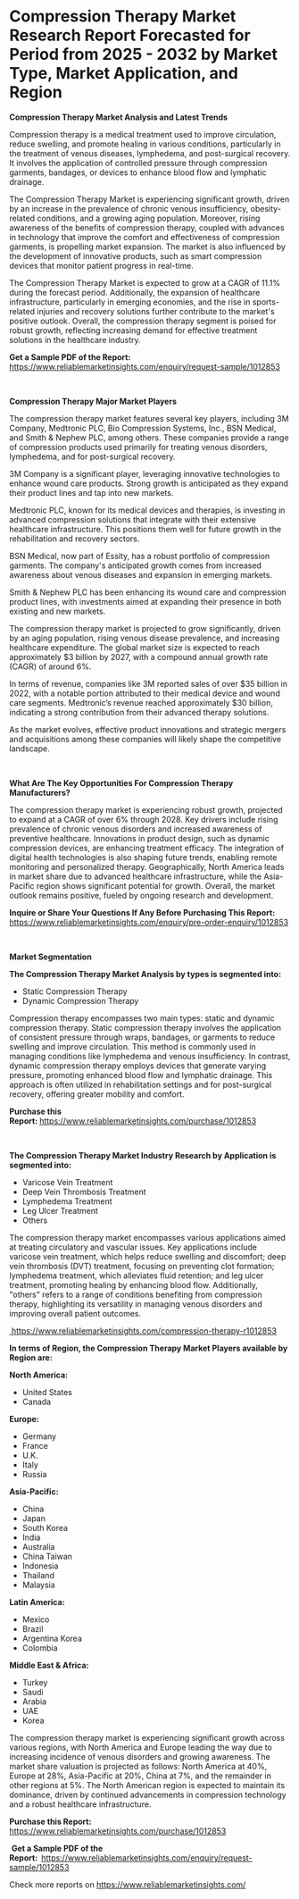 <p><h1>Compression Therapy Market Research Report Forecasted for Period from 2025 -  2032 by Market Type, Market Application, and Region</h1></p><p><strong>Compression Therapy Market Analysis and Latest Trends</strong></p>
<p><p>Compression therapy is a medical treatment used to improve circulation, reduce swelling, and promote healing in various conditions, particularly in the treatment of venous diseases, lymphedema, and post-surgical recovery. It involves the application of controlled pressure through compression garments, bandages, or devices to enhance blood flow and lymphatic drainage.</p><p>The Compression Therapy Market is experiencing significant growth, driven by an increase in the prevalence of chronic venous insufficiency, obesity-related conditions, and a growing aging population. Moreover, rising awareness of the benefits of compression therapy, coupled with advances in technology that improve the comfort and effectiveness of compression garments, is propelling market expansion. The market is also influenced by the development of innovative products, such as smart compression devices that monitor patient progress in real-time.</p><p>The Compression Therapy Market is expected to grow at a CAGR of 11.1% during the forecast period. Additionally, the expansion of healthcare infrastructure, particularly in emerging economies, and the rise in sports-related injuries and recovery solutions further contribute to the market's positive outlook. Overall, the compression therapy segment is poised for robust growth, reflecting increasing demand for effective treatment solutions in the healthcare industry.</p></p>
<p><strong>Get a Sample PDF of the Report:&nbsp;</strong> <a href="https://www.reliablemarketinsights.com/enquiry/request-sample/1012853?utm_campaign=2240&utm_medium=2&utm_source=Github&utm_content=ia&utm_term=07032025&utm_id=compression-therapy">https://www.reliablemarketinsights.com/enquiry/request-sample/1012853</a></p>
<p>&nbsp;</p>
<p><strong>Compression Therapy Major Market Players</strong></p>
<p><p>The compression therapy market features several key players, including 3M Company, Medtronic PLC, Bio Compression Systems, Inc., BSN Medical, and Smith & Nephew PLC, among others. These companies provide a range of compression products used primarily for treating venous disorders, lymphedema, and for post-surgical recovery.</p><p>3M Company is a significant player, leveraging innovative technologies to enhance wound care products. Strong growth is anticipated as they expand their product lines and tap into new markets.</p><p>Medtronic PLC, known for its medical devices and therapies, is investing in advanced compression solutions that integrate with their extensive healthcare infrastructure. This positions them well for future growth in the rehabilitation and recovery sectors.</p><p>BSN Medical, now part of Essity, has a robust portfolio of compression garments. The company's anticipated growth comes from increased awareness about venous diseases and expansion in emerging markets. </p><p>Smith & Nephew PLC has been enhancing its wound care and compression product lines, with investments aimed at expanding their presence in both existing and new markets.</p><p>The compression therapy market is projected to grow significantly, driven by an aging population, rising venous disease prevalence, and increasing healthcare expenditure. The global market size is expected to reach approximately $3 billion by 2027, with a compound annual growth rate (CAGR) of around 6%.</p><p>In terms of revenue, companies like 3M reported sales of over $35 billion in 2022, with a notable portion attributed to their medical device and wound care segments. Medtronic’s revenue reached approximately $30 billion, indicating a strong contribution from their advanced therapy solutions. </p><p>As the market evolves, effective product innovations and strategic mergers and acquisitions among these companies will likely shape the competitive landscape.</p></p>
<p>&nbsp;</p>
<p><strong>What Are The Key Opportunities For Compression Therapy Manufacturers?</strong></p>
<p><p>The compression therapy market is experiencing robust growth, projected to expand at a CAGR of over 6% through 2028. Key drivers include rising prevalence of chronic venous disorders and increased awareness of preventive healthcare. Innovations in product design, such as dynamic compression devices, are enhancing treatment efficacy. The integration of digital health technologies is also shaping future trends, enabling remote monitoring and personalized therapy. Geographically, North America leads in market share due to advanced healthcare infrastructure, while the Asia-Pacific region shows significant potential for growth. Overall, the market outlook remains positive, fueled by ongoing research and development.</p></p>
<p><strong>Inquire or Share Your Questions If Any Before Purchasing This Report:</strong> <a href="https://www.reliablemarketinsights.com/enquiry/pre-order-enquiry/1012853?utm_campaign=2240&utm_medium=2&utm_source=Github&utm_content=ia&utm_term=07032025&utm_id=compression-therapy">https://www.reliablemarketinsights.com/enquiry/pre-order-enquiry/1012853</a></p>
<p>&nbsp;</p>
<p><strong>Market Segmentation</strong></p>
<p><strong>The Compression Therapy Market Analysis by types is segmented into:</strong></p>
<p><ul><li>Static Compression Therapy</li><li>Dynamic Compression Therapy</li></ul></p>
<p><p>Compression therapy encompasses two main types: static and dynamic compression therapy. Static compression therapy involves the application of consistent pressure through wraps, bandages, or garments to reduce swelling and improve circulation. This method is commonly used in managing conditions like lymphedema and venous insufficiency. In contrast, dynamic compression therapy employs devices that generate varying pressure, promoting enhanced blood flow and lymphatic drainage. This approach is often utilized in rehabilitation settings and for post-surgical recovery, offering greater mobility and comfort.</p></p>
<p><strong>Purchase this Report:&nbsp;</strong><a href="https://www.reliablemarketinsights.com/purchase/1012853?utm_campaign=2240&utm_medium=2&utm_source=Github&utm_content=ia&utm_term=07032025&utm_id=compression-therapy">https://www.reliablemarketinsights.com/purchase/1012853</a></p>
<p>&nbsp;</p>
<p><strong>The Compression Therapy Market Industry Research by Application is segmented into:</strong></p>
<p><ul><li>Varicose Vein Treatment</li><li>Deep Vein Thrombosis Treatment</li><li>Lymphedema Treatment</li><li>Leg Ulcer Treatment</li><li>Others</li></ul></p>
<p><p>The compression therapy market encompasses various applications aimed at treating circulatory and vascular issues. Key applications include varicose vein treatment, which helps reduce swelling and discomfort; deep vein thrombosis (DVT) treatment, focusing on preventing clot formation; lymphedema treatment, which alleviates fluid retention; and leg ulcer treatment, promoting healing by enhancing blood flow. Additionally, "others" refers to a range of conditions benefiting from compression therapy, highlighting its versatility in managing venous disorders and improving overall patient outcomes.</p></p>
<p><a href="https://www.reliablemarketinsights.com/compression-therapy-r1012853?utm_campaign=2240&utm_medium=2&utm_source=Github&utm_content=ia&utm_term=07032025&utm_id=compression-therapy">&nbsp;https://www.reliablemarketinsights.com/compression-therapy-r1012853</a></p>
<p><strong>In terms of Region, the Compression Therapy Market Players available by Region are:</strong></p>
<p>
    <p> <strong> North America: </strong>
        <ul>
            <li>United States</li>
            <li>Canada</li>
        </ul>
        </p> 
    <p> <strong> Europe: </strong>
        <ul>
            <li>Germany</li>
            <li>France</li>
            <li>U.K.</li>
            <li>Italy</li>
            <li>Russia</li>
        </ul>
        </p> 
    <p> <strong> Asia-Pacific: </strong>
        <ul>
            <li>China</li>
            <li>Japan</li>
            <li>South Korea</li>
            <li>India</li>
            <li>Australia</li>
            <li>China Taiwan</li>
            <li>Indonesia</li>
            <li>Thailand</li>
            <li>Malaysia</li>
        </ul>
        </p> 
    <p> <strong> Latin America: </strong>
        <ul>
            <li>Mexico</li>
            <li>Brazil</li>
            <li>Argentina Korea</li>
            <li>Colombia</li>
        </ul>
        </p> 
    <p> <strong> Middle East & Africa: </strong>
        <ul>
            <li>Turkey</li>
            <li>Saudi</li>
            <li>Arabia</li>
            <li>UAE</li>
            <li>Korea</li>
        </ul>
    </p>
    </p>
<p><p>The compression therapy market is experiencing significant growth across various regions, with North America and Europe leading the way due to increasing incidence of venous disorders and growing awareness. The market share valuation is projected as follows: North America at 40%, Europe at 28%, Asia-Pacific at 20%, China at 7%, and the remainder in other regions at 5%. The North American region is expected to maintain its dominance, driven by continued advancements in compression technology and a robust healthcare infrastructure.</p></p>
<p><strong>Purchase this Report: </strong><a href="https://www.reliablemarketinsights.com/purchase/1012853?utm_campaign=2240&utm_medium=2&utm_source=Github&utm_content=ia&utm_term=07032025&utm_id=compression-therapy">https://www.reliablemarketinsights.com/purchase/1012853</a></p>
<p>&nbsp;<strong>Get a Sample PDF of the Report:&nbsp;&nbsp;</strong><a href="https://www.reliablemarketinsights.com/enquiry/request-sample/1012853?utm_campaign=2240&utm_medium=2&utm_source=Github&utm_content=ia&utm_term=07032025&utm_id=compression-therapy">https://www.reliablemarketinsights.com/enquiry/request-sample/1012853</a></p>
<p><strong></strong></p>
<p>Check more reports on <a href="https://www.reliablemarketinsights.com/?utm_campaign=2240&utm_medium=2&utm_source=Github&utm_content=ia&utm_term=07032025&utm_id=compression-therapy">https://www.reliablemarketinsights.com/</a></p>